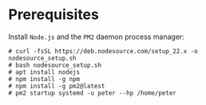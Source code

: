 # Prerequisites
Install `Node.js` and the `PM2` daemon process manager:
```
# curl -fsSL https://deb.nodesource.com/setup_22.x -o nodesource_setup.sh
# bash nodesource_setup.sh
# apt install nodejs
# npm install -g npm
# npm install -g pm2@latest
# pm2 startup systemd -u peter --hp /home/peter
```
